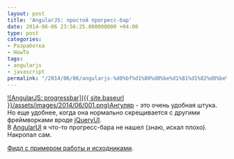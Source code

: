 ```yaml
---
layout: post
title: 'AngularJS: простой прогресс-бар'
date: 2014-06-06 23:56:25.000000000 +04:00
type: post
categories:
- Разработка
- HowTo
tags:
- angularjs
- javascript
permalink: "/2014/06/06/angularjs-%d0%bf%d1%80%d0%be%d1%81%d1%82%d0%be%d0%b9-%d0%bf%d1%80%d0%be%d0%b3%d1%80%d0%b5%d1%81%d1%81-%d0%b1%d0%b0%d1%80/"
---
```

[![AngularJS: progressbar]({{ site.baseurl }}/assets/images/2014/06/001.png)](http://russianpenguin.files.wordpress.com/2014/06/001.png)[Ангуляр](https://angularjs.org/ "angularjs") - это очень удобная штука. Но еще удобнее, когда она нормально скрещивается с другими фреймворками вроде [jQueryUI](http://jqueryui.com/ "jQueryUI").  
В [AngularUI](https://github.com/angular-ui "AngularUI bindings") я что-то прогресс-бара не нашел (знаю, искал плохо). Накропал сам.

[Фидл с примером работы и исходниками](http://jsfiddle.net/russianpenguin/A2CV5/ "AngularJS: progress bar with jQueryUI").

